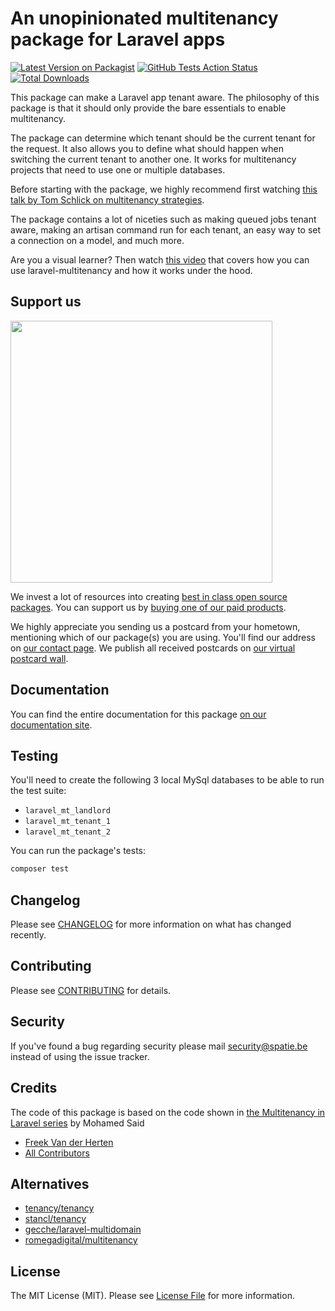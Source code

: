 # An unopinionated multitenancy package for Laravel apps

[![Latest Version on Packagist](https://img.shields.io/packagist/v/spatie/laravel-multitenancy.svg?style=flat-square)](https://packagist.org/packages/spatie/laravel-multitenancy)
[![GitHub Tests Action Status](https://img.shields.io/github/actions/workflow/status/spatie/laravel-multitenancy/run-tests.yml?branch=main&label=Tests&style=flat-square)](https://github.com/spatie/laravel-multitenancy/actions?query=workflow%3Arun-tests+branch%3Amain)
[![Total Downloads](https://img.shields.io/packagist/dt/spatie/laravel-multitenancy.svg?style=flat-square)](https://packagist.org/packages/spatie/laravel-multitenancy)

This package can make a Laravel app tenant aware. The philosophy of this package is that it should only provide the bare essentials to enable multitenancy.

The package can determine which tenant should be the current tenant for the request. It also allows you to define what should happen when switching the current tenant to another one. It works for multitenancy projects that need to use one or multiple databases.

Before starting with the package, we highly recommend first watching [this talk by Tom Schlick on multitenancy strategies](https://tomschlick.com/laracon-2017-multi-tenancy-talk/).

The package contains a lot of niceties such as making queued jobs tenant aware, making an artisan command run for each tenant, an easy way to set a connection on a model, and much more.

Are you a visual learner? Then watch [this video](https://spatie.be/videos/laravel-package-training/laravel-multitenancy) that covers how you can use laravel-multitenancy and how it works under the hood.

## Support us

[<img src="https://github-ads.s3.eu-central-1.amazonaws.com/laravel-multitenancy.jpg?t=1" width="419px" />](https://spatie.be/github-ad-click/laravel-multitenancy)

We invest a lot of resources into creating [best in class open source packages](https://spatie.be/open-source). You can support us by [buying one of our paid products](https://spatie.be/open-source/support-us).

We highly appreciate you sending us a postcard from your hometown, mentioning which of our package(s) you are using. You'll find our address on [our contact page](https://spatie.be/about-us). We publish all received postcards on [our virtual postcard wall](https://spatie.be/open-source/postcards).

## Documentation

You can find the entire documentation for this package [on our documentation site](https://docs.spatie.be/laravel-multitenancy).

## Testing

You'll need to create the following 3 local MySql databases to be able to run the test suite:

- `laravel_mt_landlord`
- `laravel_mt_tenant_1` 
- `laravel_mt_tenant_2`

You can run the package's tests:

``` bash
composer test
```

## Changelog

Please see [CHANGELOG](CHANGELOG.md) for more information on what has changed recently.

## Contributing

Please see [CONTRIBUTING](https://github.com/spatie/.github/blob/main/CONTRIBUTING.md) for details.

## Security

If you've found a bug regarding security please mail [security@spatie.be](mailto:security@spatie.be) instead of using the issue tracker.

## Credits

The code of this package is based on the code shown in [the Multitenancy in Laravel series](https://www.youtube.com/watch?v=592EgykFOz4)  by Mohamed Said

- [Freek Van der Herten](https://github.com/freekmurze)
- [All Contributors](../../contributors)

## Alternatives

- [tenancy/tenancy](https://tenancy.dev)
- [stancl/tenancy](https://tenancyforlaravel.com)
- [gecche/laravel-multidomain](https://github.com/gecche/laravel-multidomain)
- [romegadigital/multitenancy](https://github.com/romegasoftware/multitenancy)

## License

The MIT License (MIT). Please see [License File](LICENSE.md) for more information.
